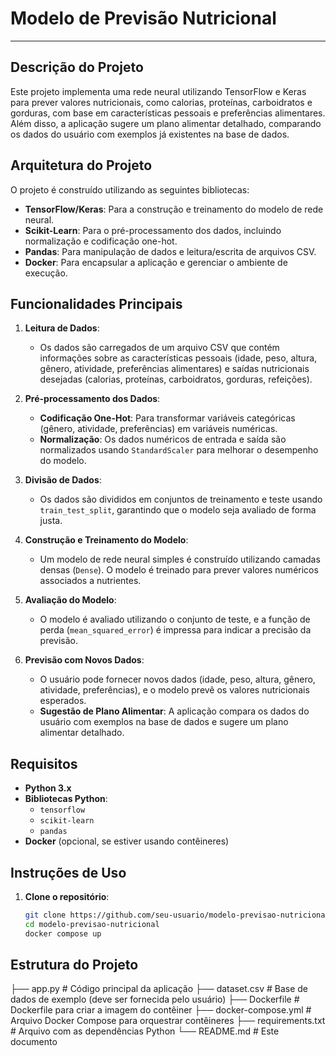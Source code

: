 # Modelo de Previsão Nutricional

---

## Descrição do Projeto

Este projeto implementa uma rede neural utilizando TensorFlow e Keras para prever valores nutricionais, como calorias, proteínas, carboidratos e gorduras, com base em características pessoais e preferências alimentares. Além disso, a aplicação sugere um plano alimentar detalhado, comparando os dados do usuário com exemplos já existentes na base de dados.

## Arquitetura do Projeto

O projeto é construído utilizando as seguintes bibliotecas:

- **TensorFlow/Keras**: Para a construção e treinamento do modelo de rede neural.
- **Scikit-Learn**: Para o pré-processamento dos dados, incluindo normalização e codificação one-hot.
- **Pandas**: Para manipulação de dados e leitura/escrita de arquivos CSV.
- **Docker**: Para encapsular a aplicação e gerenciar o ambiente de execução.

## Funcionalidades Principais

1. **Leitura de Dados**:
   - Os dados são carregados de um arquivo CSV que contém informações sobre as características pessoais (idade, peso, altura, gênero, atividade, preferências alimentares) e saídas nutricionais desejadas (calorias, proteínas, carboidratos, gorduras, refeições).

2. **Pré-processamento dos Dados**:
   - **Codificação One-Hot**: Para transformar variáveis categóricas (gênero, atividade, preferências) em variáveis numéricas.
   - **Normalização**: Os dados numéricos de entrada e saída são normalizados usando `StandardScaler` para melhorar o desempenho do modelo.

3. **Divisão de Dados**:
   - Os dados são divididos em conjuntos de treinamento e teste usando `train_test_split`, garantindo que o modelo seja avaliado de forma justa.

4. **Construção e Treinamento do Modelo**:
   - Um modelo de rede neural simples é construído utilizando camadas densas (`Dense`). O modelo é treinado para prever valores numéricos associados a nutrientes.

5. **Avaliação do Modelo**:
   - O modelo é avaliado utilizando o conjunto de teste, e a função de perda (`mean_squared_error`) é impressa para indicar a precisão da previsão.

6. **Previsão com Novos Dados**:
   - O usuário pode fornecer novos dados (idade, peso, altura, gênero, atividade, preferências), e o modelo prevê os valores nutricionais esperados.
   - **Sugestão de Plano Alimentar**: A aplicação compara os dados do usuário com exemplos na base de dados e sugere um plano alimentar detalhado.

## Requisitos

- **Python 3.x**
- **Bibliotecas Python**:
  - `tensorflow`
  - `scikit-learn`
  - `pandas`
- **Docker** (opcional, se estiver usando contêineres)

## Instruções de Uso

1. **Clone o repositório**:

   ```bash
   git clone https://github.com/seu-usuario/modelo-previsao-nutricional.git
   cd modelo-previsao-nutricional
   docker compose up
   ```

## Estrutura do Projeto
├── app.py                  # Código principal da aplicação
├── dataset.csv             # Base de dados de exemplo (deve ser fornecida pelo usuário)
├── Dockerfile              # Dockerfile para criar a imagem do contêiner
├── docker-compose.yml      # Arquivo Docker Compose para orquestrar contêineres
├── requirements.txt        # Arquivo com as dependências Python
└── README.md               # Este documento

